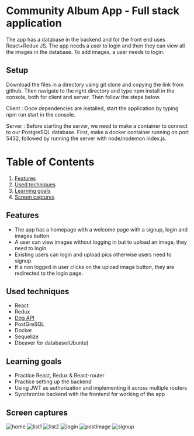 # Community Album App - Full stack application
The app has a database in the backend and for the front end uses React+Redux JS. The app needs a user to login and then they can view all the images in the database. To add images, a user needs to login.

## Setup

Download the files in a directory using git clone and copying the link from github. Then navigate to the right directory and type npm install in the console, both for client and server. Then follow the steps below.

Client : Once dependencies are installed, start the application by typing npm run start in the console.

Server : Before starting the server, we need to make a container to connect to our PostgreSQL database. First, make a docker container running on port 5432, followed by running the server with node/nodemon index.js. 

# Table of Contents
1. [Features](#features)
2. [Used techniques](#used-techniques)
3. [Learning goals](#learning-goals)
4. [Screen captures](#screen-captures)

<a name="features"></a>
## Features
- The app has a homepage with a welcome page with a signup, login and images button. 
- A user can view images without logging in but to upload an image, they need to login.
- Existing users can login and upload pics otherwise users need to signup. 
- If a non logged in user clicks on the upload image button, they are redirected to the login page.

<a name="used-techniques"></a>
## Used techniques
- React
- Redux
- [Dog API](https://dog.ceo/dog-api/documentation/)
- PostGreSQL
- Docker
- Sequelize
- Dbeaver for database(Ubuntu)

<a name="learning-goals"></a>
## Learning goals
- Practice React, Redux & React-router
- Practice setting up the backend 
- Using JWT as authorization and implementing it across multiple routers
- Synchronize backend with the frontend for working of the app

<a name="screen-captures"></a>
## Screen captures

![home](https://user-images.githubusercontent.com/54192886/69140673-458d2580-0ac3-11ea-821e-9ae0e6824116.png)
![list1](https://user-images.githubusercontent.com/54192886/69140732-66557b00-0ac3-11ea-88e0-97497d400556.png)
![list2](https://user-images.githubusercontent.com/54192886/69140736-681f3e80-0ac3-11ea-998d-677e2ea18beb.png)
![login](https://user-images.githubusercontent.com/54192886/69140740-69e90200-0ac3-11ea-8583-44fcd850f599.png)
![postImage](https://user-images.githubusercontent.com/54192886/69140747-6c4b5c00-0ac3-11ea-971a-53a536b80f30.png)
![signup](https://user-images.githubusercontent.com/54192886/69140755-70777980-0ac3-11ea-8289-49ab9e92d66a.png)


